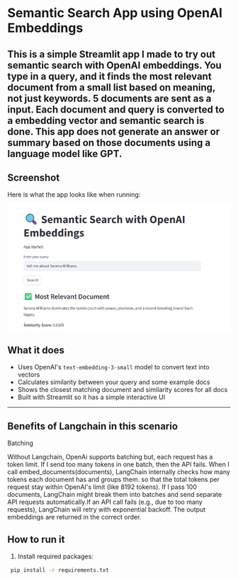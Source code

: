 
# Semantic Search App using OpenAI Embeddings
This is a simple Streamlit app I made to try out semantic search with OpenAI embeddings. You type in a query, and it finds the most relevant document from a small list based on meaning, not just keywords.
5 documents are sent as a input. Each document and query is converted to a embedding vector and semantic search is done. This app does not generate an answer or summary based on those documents using a language model like GPT.
---
## Screenshot
Here is what the app looks like when running:

![App Screenshot](Data/app_screenshot.png)
## What it does
- Uses OpenAI's `text-embedding-3-small` model to convert text into vectors
- Calculates similarity between your query and some example docs
- Shows the closest matching document and similarity scores for all docs
- Built with Streamlit so it has a simple interactive UI

---
## Benefits of Langchain in this scenario
 Batching

Without Langchain, OpenAi supports batching but, each request has a token limit. If I send too many tokens in one batch, then the API fails.
When I call embed_documents(documents), LangChain internally checks how many tokens each document has and groups them. so that the total tokens per request stay within OpenAI's limit (like 8192 tokens).
If I pass 100 documents, LangChain might break them into batches and send separate API requests automatically.If an API call fails (e.g., due to too many requests), LangChain will retry with exponential backoff.
The output embeddings are returned in the correct order.

## How to run it
1. Install required packages:
```bash
 pip install -r requirements.txt



